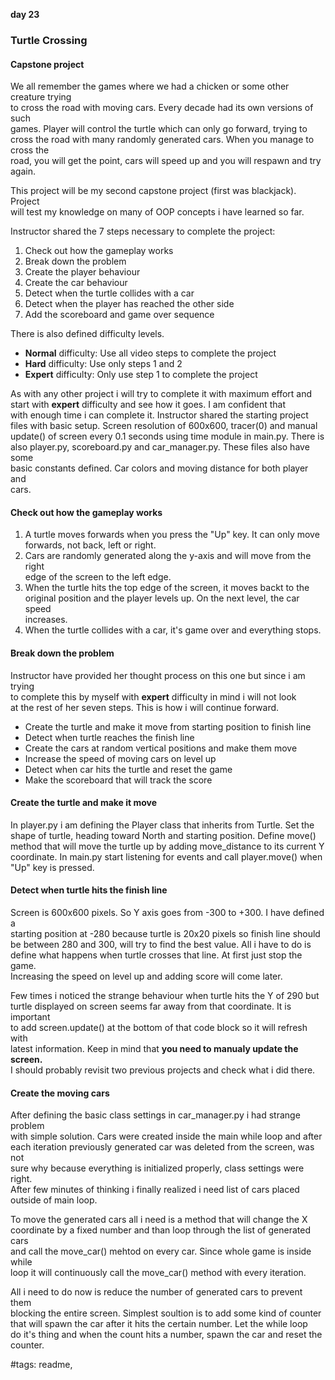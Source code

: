 **day 23**
### Turtle Crossing
#### Capstone project

We all remember the games where we had a chicken or some other creature trying  
to cross the road with moving cars. Every decade had its own versions of such  
games. Player will control the turtle which can only go forward, trying to  
cross the road with many randomly generated cars. When you manage to cross the  
road, you will get the point, cars will speed up and you will respawn and try  
again.

This project will be my second capstone project (first was blackjack). Project  
will test my knowledge on many of OOP concepts i have learned so far.  

Instructor shared the 7 steps necessary to complete the project:  
1. Check out how the gameplay works
2. Break down the problem
3. Create the player behaviour
4. Create the car behaviour
5. Detect when the turtle collides with a car
6. Detect when the player has reached the other side
7. Add the scoreboard and game over sequence

There is also defined difficulty levels.  
- **Normal** difficulty: Use all video steps to complete the project
- **Hard** difficulty: Use only steps 1 and 2
- **Expert** difficulty: Only use step 1 to complete the project

As with any other project i will try to complete it with maximum effort and  
start with **expert** difficulty and see how it goes. I am confident that  
with enough time i can complete it. Instructor shared the starting project  
files with basic setup. Screen resolution of 600x600, tracer(0) and manual  
update() of screen every 0.1 seconds using time module in main.py. There is  
also player.py, scoreboard.py and car_manager.py. These files also have some  
basic constants defined. Car colors and moving distance for both player and  
cars.

#### Check out how the gameplay works
1. A turtle moves forwards when you press the "Up" key. It can only move  
   forwards, not back, left or right.
2. Cars are randomly generated along the y-axis and will move from the right  
   edge of the screen to the left edge.
3. When the turtle hits the top edge of the screen, it moves backt to the  
   original position and the player levels up. On the next level, the car speed  
   increases.
4. When the turtle collides with a car, it's game over and everything stops.  

#### Break down the problem
Instructor have provided her thought process on this one but since i am trying  
to complete this by myself with **expert** difficulty in mind i will not look  
at the rest of her seven steps. This is how i will continue forward.

- Create the turtle and make it move from starting position to finish line
- Detect when turtle reaches the finish line
- Create the cars at random vertical positions and make them move
- Increase the speed of moving cars on level up
- Detect when car hits the turtle and reset the game
- Make the scoreboard that will track the score

#### Create the turtle and make it move
In player.py i am defining the Player class that inherits from Turtle. Set the  
shape of turtle, heading toward North and starting position. Define move()  
method that will move the turtle up by adding move_distance to its current Y  
coordinate. In main.py start listening for events and call player.move() when  
"Up" key is pressed.

#### Detect when turtle hits the finish line
Screen is 600x600 pixels. So Y axis goes from -300 to +300. I have defined a  
starting position at -280 because turtle is 20x20 pixels so finish line should  
be between 280 and 300, will try to find the best value. All i have to do is  
define what happens when turtle crosses that line. At first just stop the game.  
Increasing the speed on level up and adding score will come later.

Few times i noticed the strange behaviour when turtle hits the Y of 290 but  
turtle displayed on screen seems far away from that coordinate. It is important  
to add screen.update() at the bottom of that code block so it will refresh with  
latest information. Keep in mind that **you need to manualy update the screen.**   
I should probably revisit two previous projects and check what i did there.  

#### Create the moving cars
After defining the basic class settings in car_manager.py i had strange problem  
with simple solution. Cars were created inside the main while loop and after  
each iteration previously generated car was deleted from the screen, was not  
sure why because everything is initialized properly, class settings were right.  
After few minutes of thinking i finally realized i need list of cars placed  
outside of main loop.  

To move the generated cars all i need is a method that will change the X   
coordinate by a fixed number and than loop through the list of generated cars  
and call the move_car() mehtod on every car. Since whole game is inside while  
loop it will continuously call the move_car() method with every iteration.

All i need to do now is reduce the number of generated cars to prevent them  
blocking the entire screen. Simplest soultion is to add some kind of counter  
that will spawn the car after it hits the certain number. Let the while loop  
do it's thing and when the count hits a number, spawn the car and reset the  
counter.


#tags: readme,
